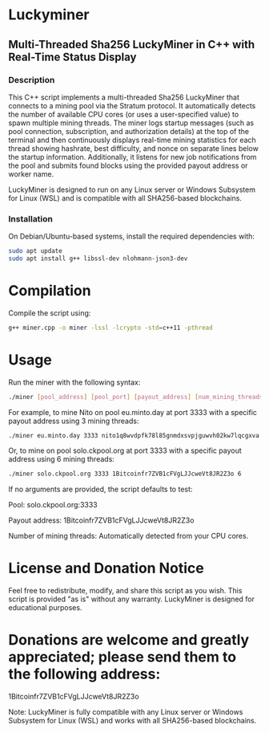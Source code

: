 # Luckyminer

## Multi-Threaded Sha256 LuckyMiner in C++ with Real-Time Status Display

### Description
This C++ script implements a multi-threaded Sha256 LuckyMiner that connects to a mining pool via the Stratum protocol. It automatically detects the number of available CPU cores (or uses a user-specified value) to spawn multiple mining threads. The miner logs startup messages (such as pool connection, subscription, and authorization details) at the top of the terminal and then continuously displays real-time mining statistics for each thread showing hashrate, best difficulty, and nonce on separate lines below the startup information. Additionally, it listens for new job notifications from the pool and submits found blocks using the provided payout address or worker name.

LuckyMiner is designed to run on any Linux server or Windows Subsystem for Linux (WSL) and is compatible with all SHA256-based blockchains.

### Installation
On Debian/Ubuntu-based systems, install the required dependencies with:

```bash
sudo apt update
sudo apt install g++ libssl-dev nlohmann-json3-dev
```
# Compilation
Compile the script using:

```bash
g++ miner.cpp -o miner -lssl -lcrypto -std=c++11 -pthread
```
# Usage
Run the miner with the following syntax:
```bash
./miner [pool_address] [pool_port] [payout_address] [num_mining_threads]
```
For example, to mine Nito on pool eu.minto.day at port 3333 with a specific payout address using 3 mining threads:
```bash
./miner eu.minto.day 3333 nito1q8wvdpfk78l85gnmdxsvpjguwvh02kw7lqcgxva 3
```
Or, to mine on pool solo.ckpool.org at port 3333 with a specific payout address using 6 mining threads:
```bash
./miner solo.ckpool.org 3333 1Bitcoinfr7ZVB1cFVgLJJcweVt8JR2Z3o 6
```
If no arguments are provided, the script defaults to test:

Pool: solo.ckpool.org:3333

Payout address: 1Bitcoinfr7ZVB1cFVgLJJcweVt8JR2Z3o

Number of mining threads: Automatically detected from your CPU cores.

# License and Donation Notice
Feel free to redistribute, modify, and share this script as you wish. This script is provided "as is" without any warranty. LuckyMiner is designed for educational purposes.

# Donations are welcome and greatly appreciated; please send them to the following address:

1Bitcoinfr7ZVB1cFVgLJJcweVt8JR2Z3o

Note: LuckyMiner is fully compatible with any Linux server or Windows Subsystem for Linux (WSL) and works with all SHA256-based blockchains.
